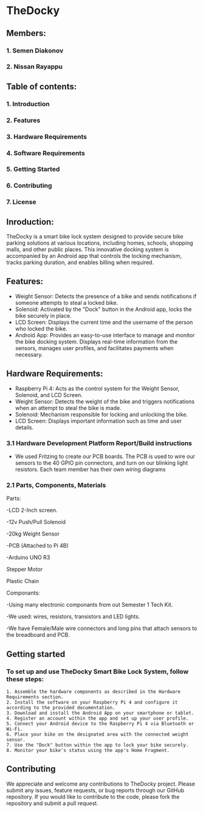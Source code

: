 # TheDocky
## Members:

### 1. Semen Diakonov
### 2. Nissan Rayappu 



## Table of contents:

 ### 1.  Introduction
 ### 2.  Features
 ### 3.  Hardware Requirements
 ### 4.  Software Requirements
 ### 5.  Getting Started
 ### 6.  Contributing
 ### 7.  License
 

## Inroduction:

TheDocky is a smart bike lock system designed to provide secure bike parking solutions at various locations, including homes, schools, shopping malls, and other public places. This innovative docking system is accompanied by an Android app that controls the locking mechanism, tracks parking duration, and enables billing when required.


## Features:

   - Weight Sensor: Detects the presence of a bike and sends notifications if someone attempts to steal a locked bike.
   - Solenoid: Activated by the "Dock" button in the Android app, locks the bike securely in place.
   - LCD Screen: Displays the current time and the username of the person who locked the bike.
   - Android App: Provides an easy-to-use interface to manage and monitor the bike docking system. Displays real-time information from the sensors, manages user profiles, and facilitates payments when necessary.


## Hardware Requirements:

   - Raspberry Pi 4: Acts as the control system for the Weight Sensor, Solenoid, and LCD Screen.
   - Weight Sensor: Detects the weight of the bike and triggers notifications when an attempt to steal the bike is made.
   - Solenoid: Mechanism responsible for locking and unlocking the bike.
   - LCD Screen: Displays important information such as time and user details.
   
### 3.1 Hardware Development Platform Report/Build instructions

   - We used Fritzing to create our PCB boards. The PCB is used to wire our sensors to the 40 GPIO pin connectors, and turn on our blinking light resistors. Each team member has their own wiring diagrams
   
### 2.1 Parts, Components, Materials 

 Parts:

-LCD 2-Inch screen.

-12v Push/Pull Solenoid

-20kg Weight Sensor

-PCB (Attached to Pi 4B)

-Arduino UNO R3

Stepper Motor

Plastic Chain

Componants:

-Using many electronic componants from out Semester 1 Tech Kit.

-We used: wires, resistors, transistors and LED lights.

-We have Female/Male wire connectors and long pins that attach sensors to the breadboard and PCB.



## Getting started 

### To set up and use TheDocky Smart Bike Lock System, follow these steps:

    1. Assemble the hardware components as described in the Hardware Requirements section.
    2. Install the software on your Raspberry Pi 4 and configure it according to the provided documentation.
    3. Download and install the Android App on your smartphone or tablet.
    4. Register an account within the app and set up your user profile.
    5. Connect your Android device to the Raspberry Pi 4 via Bluetooth or Wi-Fi.
    6. Place your bike on the designated area with the connected weight sensor.
    7. Use the "Dock" button within the app to lock your bike securely.
    8. Monitor your bike's status using the app's Home Fragment.
    
    
## Contributing 

We appreciate and welcome any contributions to TheDocky project. Please submit any issues, feature requests, or bug reports through our GitHub repository. If you would like to contribute to the code, please fork the repository and submit a pull request.
